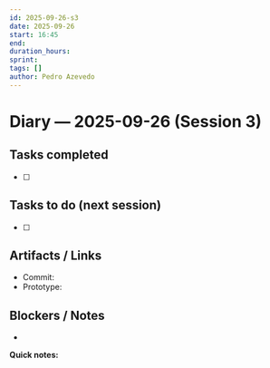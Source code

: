 ```yaml
---
id: 2025-09-26-s3
date: 2025-09-26
start: 16:45
end:
duration_hours:
sprint:
tags: []
author: Pedro Azevedo
---
```


# Diary — 2025-09-26 (Session 3)

## Tasks completed
- [ ]

## Tasks to do (next session)
- [ ]

## Artifacts / Links
- Commit:
- Prototype:

## Blockers / Notes
-

**Quick notes:**
